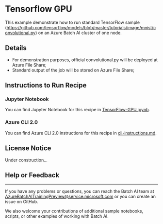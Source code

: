 # Tensorflow GPU

This example demonstrate how to run standard TensorFlow sample (https://github.com/tensorflow/models/blob/master/tutorials/image/mnist/convolutional.py) on an Azure Batch AI cluster of one node.

## Details

- For demonstration purposes, official convolutional.py will be deployed at Azure File Share;
- Standard output of the job will be stored on Azure File Share;


## Instructions to Run Recipe

### Jupyter Notebook

You can find Jupyter Notebook for this recipe in [TensorFlow-GPU.ipynb](./TensorFlow-GPU.ipynb).

### Azure CLI 2.0

You can find Azure CLI 2.0 instructions for this recipe in [cli-instructions.md](./cli-instructions.md).

## License Notice

Under construction...

## Help or Feedback
--------------------
If you have any problems or questions, you can reach the Batch AI team at [AzureBatchAITrainingPreview@service.microsoft.com](mailto:AzureBatchAITrainingPreview@service.microsoft.com) or you can create an issue on GitHub.

We also welcome your contributions of additional sample notebooks, scripts, or other examples of working with Batch AI.
